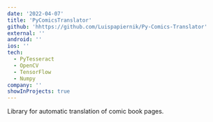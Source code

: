 ```yaml
---
date: '2022-04-07'
title: 'PyComicsTranslator'
github: 'hhttps://github.com/Luispapiernik/Py-Comics-Translator'
external: ''
android: ''
ios: ''
tech:
  - PyTesseract
  - OpenCV
  - TensorFlow
  - Numpy
company: ''
showInProjects: true
---
```


Library for automatic translation of comic book pages.
